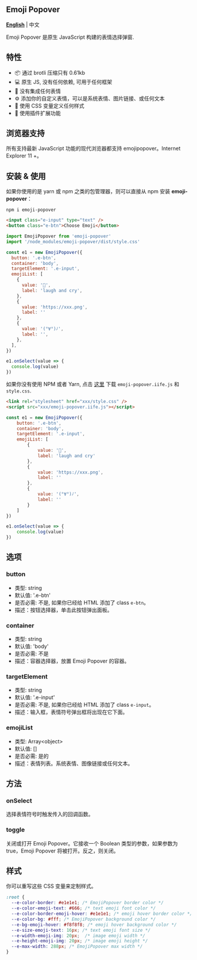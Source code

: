 ## Emoji Popover

**[English](./README.md)** | 中文

Emoji Popover 是原生 JavaScript 构建的表情选择弹窗.

## 特性

- 📦 通过 brotli 压缩只有 0.61kb
- 💻 原生 JS, 没有任何依赖, 可用于任何框架
- 🙅‍ 没有集成任何表情
- ⚙️ 添加你的自定义表情，可以是系统表情、图片链接、或任何文本
- 🎨 使用 CSS 变量定义任何样式
- 🧩 使用插件扩展功能

## 浏览器支持

所有支持最新 JavaScript 功能的现代浏览器都支持 emojipopover。Internet Explorer 11 +。

## 安装 & 使用

如果你使用的是 yarn 或 npm 之类的包管理器，则可以直接从 npm 安装 **emoji-popover**：

```
npm i emoji-popover
```

```HTML
<input class="e-input" type="text" />
<button class="e-btn">Choose Emoji</button>
```

```JavaScript
import EmojiPopover from 'emoji-popover'
import '/node_modules/emoji-popover/dist/style.css'

const e1 = new EmojiPopover({
  button: '.e-btn',
  container: 'body',
  targetElement: '.e-input',
  emojiList: [
    {
      value: '🤣',
      label: 'laugh and cry',
    },
    {
      value: 'https://xxx.png',
      label: ''
    },
    {
      value: '(°∀°)ﾉ',
      label: '',
    },
  ],
})

e1.onSelect(value => {
  console.log(value)
})
```

如果你没有使用 NPM 或者 Yarn, 点击 [这里](https://github.com/guangzan/emoji-popover/tree/master/dist) 下载 `emoji-popover.iife.js` 和 `style.css`.

```HTML
<link rel="stylesheet" href="xxx/style.css" />
<script src="xxx/emoji-popover.iife.js"></script>
```

```JavaScript
const e1 = new EmojiPopover({
    button: '.e-btn',
    container: 'body',
    targetElement: '.e-input',
    emojiList: [
        {
            value: '🤣',
            label: 'laugh and cry'
        },
        {
            value: 'https://xxx.png',
            label: ''
        },
        {
            value: '(°∀°)ﾉ',
            label: ''
        }
    ]
})

e1.onSelect(value => {
    console.log(value)
})
```

## 选项

### button

- 类型: string
- 默认值: '.e-btn'
- 是否必需: 不是, 如果你已经给 HTML 添加了 class `e-btn`。
- 描述：按钮选择器，单击此按钮弹出面板。

### container

- 类型: string
- 默认值: 'body'
- 是否必需: 不是
- 描述：容器选择器，放置 Emoji Popover 的容器。

### targetElement

- 类型: string
- 默认值: '.e-input'
- 是否必需: 不是, 如果你已经给 HTML 添加了 class `e-input`。
- 描述：输入框，表情符号弹出框将出现在它下面。

### emojiList

- 类型: Array\<object>
- 默认值: []
- 是否必需: 是的
- 描述：表情列表。系统表情、图像链接或任何文本。

## 方法

### onSelect

选择表情符号时触发传入的回调函数。

### toggle

关闭或打开 Emoji Popover。它接收一个 Boolean 类型的参数，如果参数为 true，Emoji Popover 将被打开。反之，则关闭。

## 样式

你可以重写这些 CSS 变量来定制样式。

```CSS
:root {
  --e-color-border: #e1e1e1; /* EmojiPopover border color */
  --e-color-emoji-text: #666; /* text emoji font color */
  --e-color-border-emoji-hover: #e1e1e1; /* emoji hover border color */
  --e-color-bg: #fff; /* EmojiPopover background color */
  --e-bg-emoji-hover: #f8f8f8; /* emoji hover background color */
  --e-size-emoji-text: 16px; /* text emoji font size */
  --e-width-emoji-img: 20px;  /* image emoji width */
  --e-height-emoji-img: 20px; /* image emoji height */
  --e-max-width: 288px; /* EmojiPopover max width */
}
```
